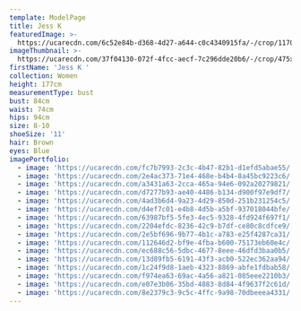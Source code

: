```yaml
---
template: ModelPage
title: Jess K
featuredImage: >-
  https://ucarecdn.com/6c52e84b-d368-4d27-a644-c0c4340915fa/-/crop/1170x780/0,164/-/preview/
imageThumbnail: >-
  https://ucarecdn.com/37f04130-072f-4fcc-aecf-7c296dde20b6/-/crop/475x657/365,112/-/preview/
firstName: 'Jess K '
collection: Women
height: 177cm
measurementType: bust
bust: 84cm
waist: 74cm
hips: 94cm
size: 8-10
shoeSize: '11'
hair: Brown
eyes: Blue
imagePortfolio:
  - image: 'https://ucarecdn.com/fc7b7993-2c3c-4b47-82b1-d1efd5abae55/'
  - image: 'https://ucarecdn.com/2e4ac373-71e4-468e-b4b4-8a45bc9223c6/'
  - image: 'https://ucarecdn.com/a3431a63-2cca-465a-94e6-092a20279821/'
  - image: 'https://ucarecdn.com/d7277b93-ae40-4486-b134-d900f97e9df7/'
  - image: 'https://ucarecdn.com/4ad3b6d4-9a23-4d29-850d-251b231254c5/'
  - image: 'https://ucarecdn.com/d4ef7c01-e4b8-4d5b-a5bf-937018044bfe/'
  - image: 'https://ucarecdn.com/63987bf5-5fe3-4ec5-9328-4fd924f697f1/'
  - image: 'https://ucarecdn.com/2204efdc-8236-42c9-b7df-ce80c8cdfce9/'
  - image: 'https://ucarecdn.com/2e5bf696-9b77-4b1c-a783-e25f4287ca31/'
  - image: 'https://ucarecdn.com/112646d2-bf9e-4fba-b600-75173eb60e4c/'
  - image: 'https://ucarecdn.com/ec688c56-5dbc-4677-8eee-46dfd3baa0b5/'
  - image: 'https://ucarecdn.com/13d89fb5-6191-43f3-acb0-522ec362aa94/'
  - image: 'https://ucarecdn.com/1c24f9d8-1aeb-4323-8869-abfe1fdbab58/'
  - image: 'https://ucarecdn.com/f974ea63-69ac-4a56-a821-085eee2210b3/'
  - image: 'https://ucarecdn.com/e07e3b06-35bd-4883-8d84-4f9637f2c61d/'
  - image: 'https://ucarecdn.com/8e2379c3-9c5c-4ffc-9a98-70dbeeea4331/'
---
```


